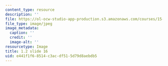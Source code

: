 ```yaml
---
content_type: resource
description: ''
file: https://ol-ocw-studio-app-production.s3.amazonaws.com/courses/15-s21-nuts-and-bolts-of-business-plans-january-iap-2014/e441f1f68514c3acdf515d79d8aebdb5_1.2_slide_16.jpg
file_type: image/jpeg
image_metadata:
  caption: ''
  credit: ''
  image-alt: ''
resourcetype: Image
title: 1.2 slide 16
uid: e441f1f6-8514-c3ac-df51-5d79d8aebdb5
---
```

